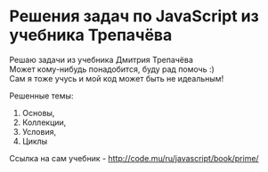 # Решения задач по JavaScript из учебника Трепачёва
Решаю задачи из учебника Дмитрия Трепачёва  
Может кому-нибудь понадобится, буду рад помочь :)  
Сам я тоже учусь и мой код может быть не идеальным!  

Решенные темы:
1. Основы,  
2. Коллекции,  
3. Условия,  
4. Циклы  

Ссылка на сам учебник - http://code.mu/ru/javascript/book/prime/
